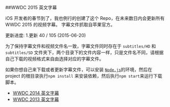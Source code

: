 ##WWDC 2015 英文字幕

iOS 开发者的春节到了，我也例行的创建了这个 Repo，在未来数日内会更新所有 WWDC 2015 的视频字幕。 字幕文件抓取自苹果官方。

更新进度:
1.更新 40 / 105  (2015-06-20)  

为了保持字幕文件和视频文件名一致，字幕文件同时存在于 `subtitles/HD` 和 `subtitles/SD` 文件夹下，两个目录下的文件内容一样，只是文件名不同，请根据自己下载的视频格式来自由选择对应的字幕文件。

如果你想自己来下载或者更新字幕文件，可以安装 [`Node.js`](https://nodejs.org/)的环境，然后在 project 的根目录执行`npm install` 来安装依赖，然后执行`npm start`来运行下载脚本。

* [WWDC 2014 英文字幕](https://github.com/qiaoxueshi/WWDC_2014_Video_Subtitle)  
* [WWDC 2013 英文字幕](https://github.com/qiaoxueshi/WWDC_2013_Video_Subtitle)
